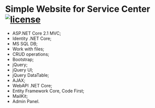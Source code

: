 [license-image]: https://img.shields.io/npm/l/normalize.css.svg?style=flat
[license-url]: LICENSE
# Simple Website for Service Center [![license][license-image]][license-url]

* ASP.NET Core 2.1 MVC;
* Identity .NET Core;
* MS SQL DB;
* Work with files;
* CRUD operations;
* Bootstrap;
* jQuery;
* jQuery UI;
* jQuery DataTable;
* AJAX;
* WebAPI .NET Core;
* Entity Framework Core, Code First;
* MailKit;
* Admin Panel.
